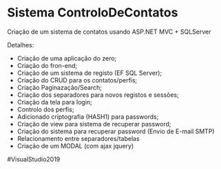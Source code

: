 # Sistema ControloDeContatos

Criação de um sistema de contatos usando ASP.NET MVC + SQLServer

Detalhes:
- Criação de uma aplicação do zero;
- Criação do fron-end;
- Criação de um sistema de registo (EF SQL Server);
- Criação do CRUD para os contatos/perfis;
- Criação Paginazação/Search;
- Criação dos separadores para novos registos e sessões;
- Criação da tela para login;
- Controlo dos perfis;
- Adicionado criptografia (HASH1) para passwords;
- Criação de view para sistema de recuperar password;
- Criação do sistema para recuperar password (Envio de E-mail SMTP)
- Relacionamento entre separadores/tabelas
- Criação de um MODAL (com ajax jquery)

#VisualStudio2019
